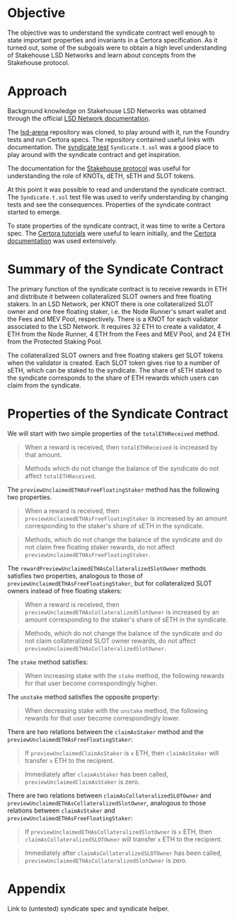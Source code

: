 # Objective

The objective was to understand the syndicate contract well enough to state important properties and invariants in a
Certora specification. As it turned out, some of the subgoals were to obtain a high level understanding of Stakehouse
LSD Networks and learn about concepts from the Stakehouse protocol.

# Approach

Background knowledge on Stakehouse LSD Networks was obtained through the official
[LSD Network documentation](https://docs.joinstakehouse.com/lsd/overview).

The [lsd-arena](https://github.com/stakehouse-dev/lsd-arena) repository was cloned, to play around with it,
run the Foundry tests and run Certora specs. The repository contained useful links with documentation. The
[syndicate test](https://github.com/stakehouse-dev/lsd-arena/blob/main/test/foundry/Syndicate.t.sol) `Syndicate.t.sol`
was a good place to play around with the syndicate contract and get inspiration.

The documentation for the [Stakehouse protocol](https://docs.joinstakehouse.com/protocol/learn/Stakehouse) was useful
for understanding the role of KNOTs, dETH, sETH and SLOT tokens.

At this point it was possible to read and understand the syndicate contract. The `Syndicate.t.sol` test file was used to
verify understanding by changing tests and see the consequences. Properties of the syndicate contract started to emerge.

To state properties of the syndicate contract, it was time to write a Certora spec.
The [Certora tutorials](https://github.com/Certora/Tutorials) were useful to learn initially, and
the [Certora documentation](https://docs.certora.com/en/latest/index.html) was used extensively.

# Summary of the Syndicate Contract

The primary function of the syndicate contract is to receive rewards in ETH and distribute it between collateralized
SLOT owners and free floating stakers. In an LSD Network, per KNOT there is one collateralized SLOT owner and one
free floating staker, i.e. the Node Runner's smart wallet and the Fees and MEV Pool, respectively. There is a KNOT
for each validator associated to the LSD Network. It requires 32 ETH to create a validator, 4 ETH from the Node Runner,
4 ETH from the Fees and MEV Pool, and 24 ETH from the Protected Staking Pool.

The collateralized SLOT owners and free floating stakers get SLOT tokens when the validator is created. Each SLOT token
gives rise to a number of sETH, which can be staked to the syndicate. The share of sETH staked to the syndicate
corresponds to the share of ETH rewards which users can claim from the syndicate.

# Properties of the Syndicate Contract

We will start with two simple properties of the `totalETHReceived` method.

> When a reward is received, then `totalETHReceived` is increased by that amount.

> Methods which do not change the balance of the syndicate do not affect `totalETHReceived`.

The `previewUnclaimedETHAsFreeFloatingStaker` method has the following two properties.

> When a reward is received, then `previewUnclaimedETHAsFreeFloatingStaker` is increased by an amount corresponding
> to the staker's share of sETH in the syndicate.

> Methods, which do not change the balance of the syndicate and do not claim free floating staker rewards, do not
> affect `previewUnclaimedETHAsFreeFloatingStaker`.

The `rewardPreviewUnclaimedETHAsCollateralizedSlotOwner` methods satisfies two properties, analogous to those of
`previewUnclaimedETHAsFreeFloatingStaker`, but for collateralized SLOT owners instead of free floating stakers:

> When a reward is received, then `previewUnclaimedETHAsCollateralizedSlotOwner` is increased
> by an amount corresponding to the staker's share of sETH in the syndicate.

> Methods, which do not change the balance of the syndicate and do not claim collateralized
> SLOT owner rewards, do not affect `previewUnclaimedETHAsCollateralizedSlotOwner`.

The `stake` method satisfies:

> When increasing stake with the `stake` method, the following rewards for that user become correspondingly higher.

The `unstake` method satisfies the opposite property:

> When decreasing stake with the `unstake` method, the following rewards for that user become correspondingly lower.

There are two relations between the `claimAsStaker` method and the `previewUnclaimedETHAsFreeFloatingStaker`:

> If `previewUnclaimedClaimAsStaker` is `x` ETH, then `claimAsStaker` will transfer `x` ETH to the recipient.

> Immediately after `claimAsStaker` has been called, `previewUnclaimedClaimAsStaker` is zero.

There are two relations between `claimAsCollateralizedSLOTOwner` and
`previewUnclaimedETHAsCollateralizedSlotOwner`, analogous to those relations between
`claimAsStaker` and `previewUnclaimedETHAsFreeFloatingStaker`:

> If `previewUnclaimedETHAsCollateralizedSlotOwner` is `x` ETH, then `claimAsCollateralizedSLOTOwner`
> will transfer `x` ETH to the recipient.

> Immediately after `claimAsCollateralizedSLOTOwner` has been called,
> `previewUnclaimedETHAsCollateralizedSlotOwner` is zero.

# Appendix

Link to (untested) syndicate spec and syndicate helper.
